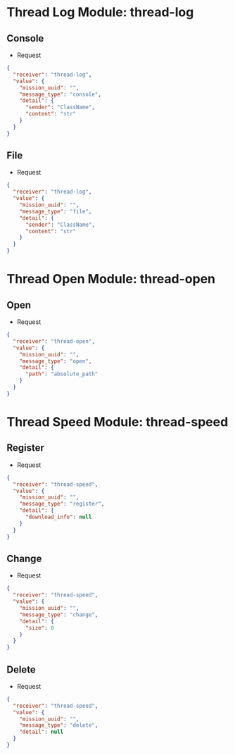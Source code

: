 # Thread Log Module: thread-log
## Console
- Request
```json
{
  "receiver": "thread-log",
  "value": {
    "mission_uuid": "",
    "message_type": "console",
    "detail": {
      "sender": "ClassName",
      "content": "str"
    }
  }
}
```

## File
- Request
```json
{
  "receiver": "thread-log",
  "value": {
    "mission_uuid": "",
    "message_type": "file",
    "detail": {
      "sender": "ClassName",
      "content": "str"
    }
  }
}
```

# Thread Open Module: thread-open
## Open
- Request
```json
{
  "receiver": "thread-open",
  "value": {
    "mission_uuid": "",
    "message_type": "open",
    "detail": {
      "path": "absolute_path"
    }
  }
}
```

# Thread Speed Module: thread-speed
## Register
- Request
```json
{
  "receiver": "thread-speed",
  "value": {
    "mission_uuid": "",
    "message_type": "register",
    "detail": {
      "download_info": null
    }
  }
}
```

## Change
- Request
```json
{
  "receiver": "thread-speed",
  "value": {
    "mission_uuid": "",
    "message_type": "change",
    "detail": {
      "size": 0
    }
  }
}
```

## Delete
- Request
```json
{
  "receiver": "thread-speed",
  "value": {
    "mission_uuid": "",
    "message_type": "delete",
    "detail": null
  }
}
```